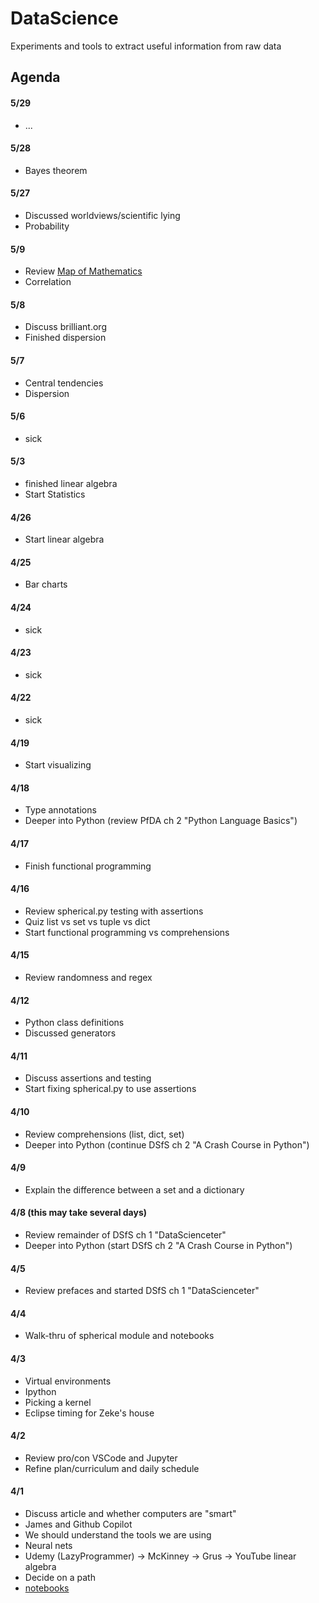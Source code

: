 # DataScience
Experiments and tools to extract useful information from raw data
## Agenda

#### 5/29
- ...

#### 5/28
- Bayes theorem

#### 5/27
- Discussed worldviews/scientific lying
- Probability

#### 5/9
- Review [Map of Mathematics](https://youtu.be/OmJ-4B-mS-Y?si=D61lc5TB1tffDVhE)
- Correlation

#### 5/8
- Discuss brilliant.org
- Finished dispersion

#### 5/7
- Central tendencies
- Dispersion

#### 5/6
- sick

#### 5/3
- finished linear algebra
- Start Statistics

#### 4/26
- Start linear algebra

#### 4/25
- Bar charts

#### 4/24
- sick

#### 4/23
- sick

#### 4/22
- sick

#### 4/19
- Start visualizing

#### 4/18
- Type annotations
- Deeper into Python (review PfDA ch 2 "Python Language Basics")

#### 4/17
- Finish functional programming

#### 4/16
- Review spherical.py testing with assertions
- Quiz list vs set vs tuple vs dict
- Start functional programming vs comprehensions

#### 4/15
- Review randomness and regex

#### 4/12
- Python class definitions
- Discussed generators

#### 4/11
- Discuss assertions and testing
- Start fixing spherical.py to use assertions

#### 4/10
- Review comprehensions (list, dict, set)
- Deeper into Python (continue DSfS ch 2 "A Crash Course in Python")

#### 4/9
- Explain the difference between a set and a dictionary

#### 4/8 (this may take several days)
- Review remainder of DSfS ch 1 "DataScienceter"
- Deeper into Python (start DSfS ch 2 "A Crash Course in Python")

#### 4/5
- Review prefaces and started DSfS ch 1 "DataScienceter"

#### 4/4
- Walk-thru of spherical module and notebooks

#### 4/3
- Virtual environments
- Ipython
- Picking a kernel
- Eclipse timing for Zeke's house

#### 4/2
- Review pro/con VSCode and Jupyter
- Refine plan/curriculum and daily schedule

#### 4/1
- Discuss article and whether computers are "smart"
- James and Github Copilot
- We should understand the tools we are using
- Neural nets
- Udemy (LazyProgrammer) -> McKinney -> Grus -> YouTube linear algebra
- Decide on a path
- [notebooks](https://youtu.be/3Fa6uzHxTkQ?si=iFryk9yN4RTmybsJ)